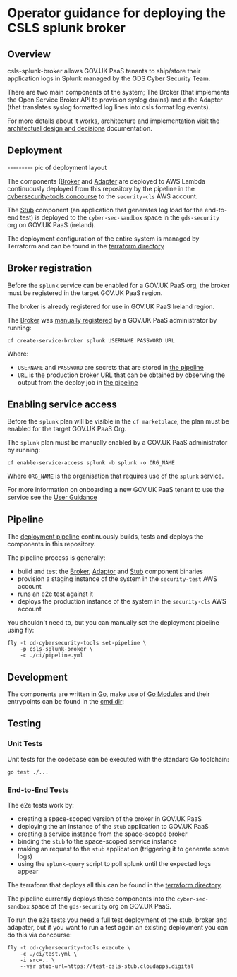 # Operator guidance for deploying the CSLS splunk broker

## Overview

csls-splunk-broker allows GOV.UK PaaS tenants to ship/store their application logs
in Splunk managed by the GDS Cyber Security Team.

There are two main components of the system; The Broker (that implements the Open
Service Broker API to provision syslog drains) and a the Adapter (that
translates syslog formatted log lines into csls format log events).

For more details about it works, architecture and implementation visit the
[architectual design and decisions][architecture] documentation.

## Deployment

--------- pic of deployment layout

The components ([Broker][broker] and [Adapter][adapter] are deployed to AWS
Lambda continuously deployed from this repository by the  pipeline in the
[cybersecurity-tools concourse][pipeline] to the `security-cls` AWS account.

The [Stub][stub] component (an application that generates log load for the
end-to-end test) is deployed to the `cyber-sec-sandbox` space in the
`gds-security` org on GOV.UK PaaS (ireland).

The deployment configuration of the entire system is managed by Terraform and
can be found in the [terraform directory][terraform]


## Broker registration

Before the `splunk` service can be enabled for a GOV.UK PaaS org, the broker
must be registered in the target GOV.UK PaaS region.

The broker is already registered for use in GOV.UK PaaS Ireland region.

The [Broker][broker] was [manually registered][register-broker] by a GOV.UK PaaS
administrator by running:

```
cf create-service-broker splunk USERNAME PASSWORD URL
```

Where:

* `USERNAME` and `PASSWORD` are secrets that are stored in [the pipeline][pipeline]
* `URL` is the production broker URL that can be obtained by observing the output from the deploy job in [the pipeline][pipeline]

## Enabling service access

Before the `splunk` plan will be visible in the `cf marketplace`, the plan must
be enabled for the target GOV.UK PaaS Org.

The `splunk` plan must be manually enabled by a GOV.UK PaaS administrator by running:

```
cf enable-service-access splunk -b splunk -o ORG_NAME
```

Where `ORG_NAME` is the organisation that requires use of the `splunk` service.

For more information on onboarding a new GOV.UK PaaS tenant to use the service see
the [User Guidance][user-guide]

## Pipeline

The [deployment pipeline][pipeline] continuously builds, tests and deploys the
components in this repository.

The pipeline process is generally:

* build and test the [Broker][broker], [Adaptor][adapter] and [Stub][stub] component binaries
* provision a staging instance of the system in the `security-test` AWS account
* runs an e2e test against it
* deploys the production instance of the system in the `security-cls` AWS account

You shouldn't need to, but you can manually set the deployment pipeline using fly:

```
fly -t cd-cybersecurity-tools set-pipeline \
	-p csls-splunk-broker \
	-c ./ci/pipeline.yml
```

## Development

The components are written in [Go][go], make use of [Go Modules][go-mod] and
their entrypoints can be found in the [cmd dir][cmd]:

## Testing

### Unit Tests

Unit tests for the codebase can be executed with the standard Go toolchain:

```
go test ./...
```

### End-to-End Tests

The e2e tests work by:

* creating a space-scoped version of the broker in GOV.UK PaaS
* deploying the an instance of the `stub` application to GOV.UK PaaS
* creating a service instance from the space-scoped broker
* binding the `stub` to the space-scoped service instance
* making an request to the `stub` application (triggering it to generate some logs)
* using the `splunk-query` script to poll splunk until the expected logs appear

The terraform that deploys all this can be found in the [terraform directory][terraform].

The pipeline currently deploys these components into the `cyber-sec-sandbox`
space of the `gds-security` org on GOV.UK PaaS.

To run the e2e tests you need a full test deployment of the stub, broker and
adapater, but if you want to run a test again an existing deployment you can do
this via concourse:

```
fly -t cd-cybersecurity-tools execute \
	-c ./ci/test.yml \
	-i src=.. \
	--var stub-url=https://test-csls-stub.cloudapps.digital
```

[pipeline]: https://cd.gds-reliability.engineering/teams/cybersecurity-tools/pipelines/csls-splunk-broker
[terraform]: ../terraform
[broker]: ../cmd/broker/README.md
[stub]: ../cmd/stub/README.md
[adapter]: ../cmd/adapter/README.md
[architecture]: ./architecture-guide.md
[register-broker]: https://docs.cloudfoundry.org/services/managing-service-brokers.html#register-broker
[user-guide]: ./user-guide.md
[cmd]: ../cmd/
[go]: https://golang.org/
[go-mod]: https://blog.golang.org/using-go-modules
